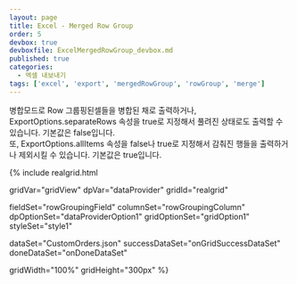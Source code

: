 ```yaml
---
layout: page
title: Excel - Merged Row Group
order: 5
devbox: true
devboxfile: ExcelMergedRowGroup_devbox.md
published: true
categories:
  - 엑셀 내보내기
tags: ['excel', 'export', 'mergedRowGroup', 'rowGroup', 'merge']
---
```


병합모드로 Row 그룹핑된셀들을 병합된 채로 출력하거나, ExportOptions.separateRows 속성을 true로 지정해서 풀려진 상태로도 출력할 수 있습니다. 기본값은 false입니다.  
또, ExportOptions.allItems 속성을 false나 true로 지정해서 감춰진 행들을 출력하거나 제외시킬 수 있습니다. 기본값은 true입니다.


<script>
var onGridSuccessDataSet = function(data, textStatus, jqXHR) {
  dataProvider.setRows(data);
}
var onDoneDataSet = function() {
  gridView.setPanel({visible: true})
  gridView.setRowGroup({mergeMode:true, expandedAdornments: "footer", collapsedAdornments:"footer"})
}
</script>

{% include realgrid.html

  gridVar="gridView"
  dpVar="dataProvider"
  gridId="realgrid"

  fieldSet="rowGroupingField"
  columnSet="rowGroupingColumn"
  dpOptionSet="dataProviderOption1"
  gridOptionSet="gridOption1"
  styleSet="style1"

  dataSet="CustomOrders.json"
  successDataSet="onGridSuccessDataSet"  
  doneDataSet="onDoneDataSet"

  gridWidth="100%"
  gridHeight="300px" %}